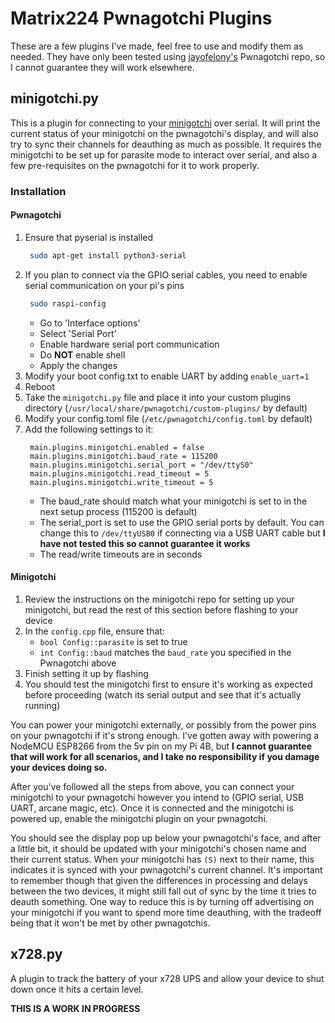# Matrix224 Pwnagotchi Plugins

These are a few plugins I've made, feel free to use and modify them as needed. They have only been tested using [jayofelony's](https://github.com/jayofelony/pwnagotchi) Pwnagotchi repo, so I cannot guarantee they will work elsewhere. 

## minigotchi.py
This is a plugin for connecting to your [minigotchi](https://github.com/dj1ch/minigotchi) over serial. It will print the current status of your minigotchi on the pwnagotchi's display, and will also try to sync their channels for deauthing as much as possible. It requires the minigotchi to be set up for parasite mode to interact over serial, and also a few pre-requisites on the pwnagotchi for it to work properly.

### Installation
#### Pwnagotchi
1. Ensure that pyserial is installed
   ```bash
    sudo apt-get install python3-serial
   ```
2. If you plan to connect via the GPIO serial cables, you need to enable serial communication on your pi's pins
   ```bash
    sudo raspi-config
   ```
   * Go to 'Interface options'
   * Select 'Serial Port'
   * Enable hardware serial port communication
   * Do **NOT** enable shell
   * Apply the changes
3. Modify your boot config.txt to enable UART by adding `enable_uart=1`
4. Reboot
5. Take the `minigotchi.py` file and place it into your custom plugins directory (`/usr/local/share/pwnagotchi/custom-plugins/` by default)
6. Modify your config.toml file (`/etc/pwnagotchi/config.toml` by default)
7. Add the following settings to it:
   ```
    main.plugins.minigotchi.enabled = false
    main.plugins.minigotchi.baud_rate = 115200
    main.plugins.minigotchi.serial_port = "/dev/ttyS0"
    main.plugins.minigotchi.read_timeout = 5
    main.plugins.minigotchi.write_timeout = 5
   ```
   * The baud_rate should match what your minigotchi is set to in the next setup process (115200 is default)
   * The serial_port is set to use the GPIO serial ports by default. You can change this to `/dev/ttyUSB0` if connecting via a USB UART cable but **I have not tested this so cannot guarantee it works**
   * The read/write timeouts are in seconds
#### Minigotchi
1. Review the instructions on the minigotchi repo for setting up your minigotchi, but read the rest of this section before flashing to your device
2. In the `config.cpp` file, ensure that:
   * `bool Config::parasite` is set to true
   * `int Config::baud` matches the `baud_rate` you specified in the Pwnagotchi above
3. Finish setting it up by flashing
4. You should test the minigotchi first to ensure it's working as expected before proceeding (watch its serial output and see that it's actually running)

You can power your minigotchi externally, or possibly from the power pins on your pwnagotchi if it's strong enough. I've gotten away with powering a NodeMCU ESP8266 from the 5v pin on my Pi 4B, but **I cannot guarantee that will work for all scenarios, and I take no responsibility if you damage your devices doing so.**

After you've followed all the steps from above, you can connect your minigotchi to your pwnagotchi however you intend to (GPIO serial, USB UART, arcane magic, etc). Once it is connected and the minigotchi is powered up, enable the minigotchi plugin on your pwnagotchi.

You should see the display pop up below your pwnagotchi's face, and after a little bit, it should be updated with your minigotchi's chosen name and their current status.
When your minigotchi has `(S)` next to their name, this indicates it is synced with  your pwnagotchi's current channel. It's important to remember though that given the differences in processing and delays between the two devices, it might still fall out of sync by the time it tries to deauth something. One way to reduce this is by turning off advertising on your minigotchi if you want to spend more time deauthing, with the tradeoff being that it won't be met by other pwnagotchis.

## x728.py
A plugin to track the battery of your x728 UPS and allow your device to shut down once it hits a certain level.

**THIS IS A WORK IN PROGRESS**